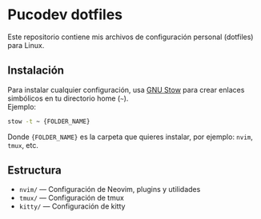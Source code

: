 # Pucodev dotfiles

Este repositorio contiene mis archivos de configuración personal (dotfiles) para Linux.

## Instalación

Para instalar cualquier configuración, usa [GNU Stow](https://www.gnu.org/software/stow/) para crear enlaces simbólicos en tu directorio home (`~`).  
Ejemplo:

```sh
stow -t ~ {FOLDER_NAME}
```

Donde `{FOLDER_NAME}` es la carpeta que quieres instalar, por ejemplo: `nvim`, `tmux`, etc.

## Estructura

- `nvim/` — Configuración de Neovim, plugins y utilidades
- `tmux/` — Configuración de tmux
- `kitty/` — Configuración de kitty